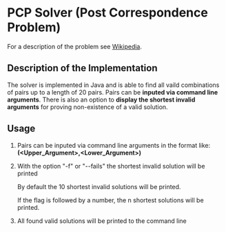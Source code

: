 # PCP Solver (Post Correspondence Problem)
For a description of the problem see [Wikipedia](https://en.wikipedia.org/wiki/Post_correspondence_problem).

## Description of the Implementation
The solver is implemented in Java and is able to find all vaild combinations of pairs up to a length of 20 pairs.
Pairs can be __inputed via command line arguments__. There is also an option to __display the shortest invalid arguments__
for proving non-existence of a valid solution.

## Usage
1. Pairs can be inputed via command line arguments in the format like:
__(<Upper_Argument>,<Lower_Argument>)__
2. With the option "-f" or "--fails" the shortest invalid solution will be printed
   
   By default the 10 shortest invalid solutions will be printed. 
   
   If the flag is followed by a number, the n shortest solutions will be printed.
3. All found valid solutions will be printed to the command line